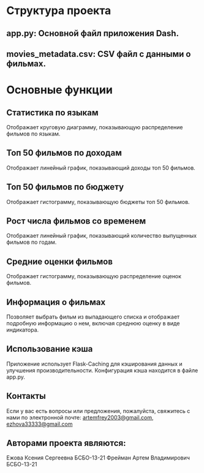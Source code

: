 # Структура проекта
## app.py: Основной файл приложения Dash.
## movies_metadata.csv: CSV файл с данными о фильмах.

# Основные функции
## Статистика по языкам
Отображает круговую диаграмму, показывающую распределение фильмов по языкам.

## Топ 50 фильмов по доходам
Отображает линейный график, показывающий доходы топ 50 фильмов.

## Топ 50 фильмов по бюджету
Отображает гистограмму, показывающую бюджеты топ 50 фильмов.

## Рост числа фильмов со временем
Отображает линейный график, показывающий количество выпущенных фильмов по годам.

## Средние оценки фильмов
Отображает гистограмму, показывающую распределение оценок фильмов.

## Информация о фильмах
Позволяет выбрать фильм из выпадающего списка и отображает подробную информацию о нем, включая среднюю оценку в виде индикатора.

## Использование кэша
Приложение использует Flask-Caching для кэширования данных и улучшения производительности. Конфигурация кэша находится в файле app.py.

## Контакты
Если у вас есть вопросы или предложения, пожалуйста, свяжитесь с нами по электронной почте: artemfrey2003@gmail.com, ezhova33333@gmail.com

## Авторами проекта являются:
Ежова Ксения Сергеевна БСБО-13-21
Фрейман Артем Владимирович БСБО-13-21
